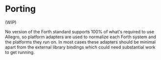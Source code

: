 # Porting

\(WIP\)

No version of the Forth standard supports 100% of what's required to use Allegro, so platform adapters are used to normalize each Forth system and the platforms they run on. In most cases these adapters should be minimal apart from the external library bindings which could need substantial work to get running.

